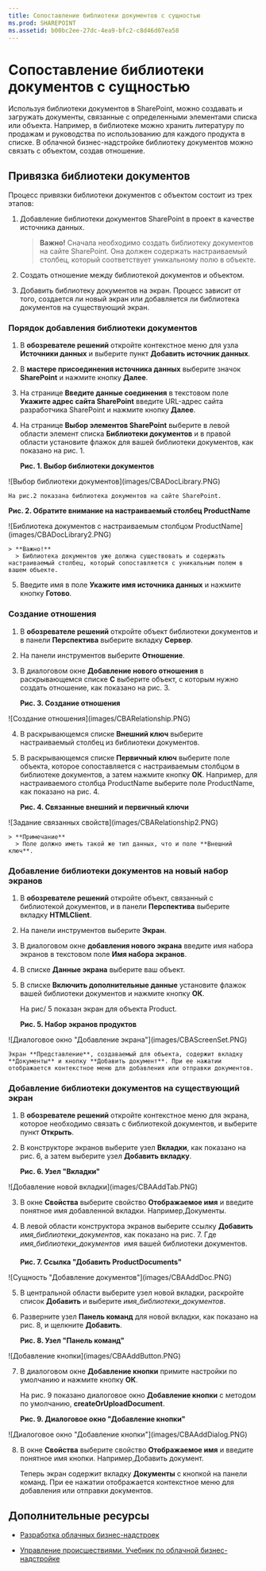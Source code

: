 ```yaml
---
title: Сопоставление библиотеки документов с сущностью
ms.prod: SHAREPOINT
ms.assetid: b00bc2ee-27dc-4ea9-bfc2-c8d46d07ea58
---
```



# Сопоставление библиотеки документов с сущностью
Используя библиотеки документов в SharePoint, можно создавать и загружать документы, связанные с определенными элементами списка или объекта. Например, в библиотеке можно хранить литературу по продажам и руководства по использованию для каждого продукта в списке. В облачной бизнес-надстройке библиотеку документов можно связать с объектом, создав отношение.
## Привязка библиотеки документов

Процесс привязки библиотеки документов с объектом состоит из трех этапов:




1. Добавление библиотеки документов SharePoint в проект в качестве источника данных.

    > **Важно!**
      > Сначала необходимо создать библиотеку документов на сайте SharePoint. Она должен содержать настраиваемый столбец, который соответствует уникальному полю в объекте. 
2. Создать отношение между библиотекой документов и объектом.


3. Добавить библиотеку документов на экран. Процесс зависит от того, создается ли новый экран или добавляется ли библиотека документов на существующий экран.



### Порядок добавления библиотеки документов


1. В **обозревателе решений** откройте контекстное меню для узла **Источники данных** и выберите пункт **Добавить источник данных**.


2. В **мастере присоединения источника данных** выберите значок **SharePoint** и нажмите кнопку **Далее**.


3. На странице **Введите данные соединения** в текстовом поле **Укажите адрес сайта SharePoint** введите URL-адрес сайта разработчика SharePoint и нажмите кнопку **Далее**.


4. На странице **Выбор элементов SharePoint** выберите в левой области элемент списка **Библиотеки документов** и в правой области установите флажок для вашей библиотеки документов, как показано на рис. 1.

   **Рис. 1. Выбор библиотеки документов**



!\[Выбор библиотеки документов](images/CBADocLibrary.PNG)


    На рис.2 показана библиотека документов на сайте SharePoint.


   **Рис. 2. Обратите внимание на настраиваемый столбец ProductName**



!\[Библиотека документов с настраиваемым столбцом ProductName](images/CBADocLibrary2.PNG)



    > **Важно!**
      > Библиотека документов уже должна существовать и содержать настраиваемый столбец, который сопоставляется с уникальным полем в вашем объекте. 
5. Введите имя в поле **Укажите имя источника данных** и нажмите кнопку **Готово**.



### Создание отношения


1. В **обозревателе решений** откройте объект библиотеки документов и в панели **Перспектива** выберите вкладку **Сервер**.


2. На панели инструментов выберите **Отношение**.


3. В диалоговом окне **Добавление нового отношения** в раскрывающемся списке **С** выберите объект, с которым нужно создать отношение, как показано на рис. 3.

   **Рис. 3. Создание отношения**



!\[Создание отношения](images/CBARelationship.PNG)





4. В раскрывающемся списке **Внешний ключ** выберите настраиваемый столбец из библиотеки документов.


5. В раскрывающемся списке **Первичный ключ** выберите поле объекта, которое сопоставляется с настраиваемым столбцом в библиотеке документов, а затем нажмите кнопку **ОК**. Например, для настраиваемого столбца ProductName выберите поле ProductName, как показано на рис. 4.

   **Рис. 4. Связанные внешний и первичный ключи**



!\[Задание связанных свойств](images/CBARelationship2.PNG)



    > **Примечание**
      > Поле должно иметь такой же тип данных, что и поле **Внешний ключ**. 

### Добавление библиотеки документов на новый набор экранов


1. В **обозревателе решений** откройте объект, связанный с библиотекой документов, и в панели **Перспектива** выберите вкладку **HTMLClient**.


2. На панели инструментов выберите **Экран**.


3. В диалоговом окне **добавления нового экрана** введите имя набора экранов в текстовом поле **Имя набора экранов**.


4. В списке **Данные экрана** выберите ваш объект.


5. В списке **Включить дополнительные данные** установите флажок вашей библиотеки документов и нажмите кнопку **ОК**.

    На рис/ 5 показан экран для объекта Product.


   **Рис. 5. Набор экранов продуктов**



!\[Диалоговое окно "Добавление экрана"](images/CBAScreenSet.PNG)


    Экран **Представление**, создаваемый для объекта, содержит вкладку **Документы** и кнопку **Добавить документ**. При ее нажатии отображается контекстное меню для добавления или отправки документов.



### Добавление библиотеки документов на существующий экран


1. В **обозревателе решений** откройте контекстное меню для экрана, которое необходимо связать с библиотекой документов, и выберите пункт **Открыть**.


2. В конструкторе экранов выберите узел **Вкладки**, как показано на рис. 6, а затем выберите узел **Добавить вкладку**.

   **Рис. 6. Узел "Вкладки"**



!\[Добавление новой вкладки](images/CBAAddTab.PNG)





3. В окне **Свойства** выберите свойство **Отображаемое имя** и введите понятное имя добавленной вкладки. Например,Документы.


4. В левой области конструктора экранов выберите ссылку **Добавить** _имя_библиотеки_документов_, как показано на рис. 7. Где  _имя_библиотеки_документов_  имя вашей библиотеки документов.

   **Рис. 7. Ссылка "Добавить ProductDocuments"**



!\[Сущность "Добавление документов"](images/CBAAddDoc.PNG)





5. В центральной области выберите узел новой вкладки, раскройте список **Добавить** и выберите _имя_библиотеки_документов_.


6. Разверните узел **Панель команд** для новой вкладки, как показано на рис. 8, и щелкните **Добавить**.

   **Рис. 8. Узел "Панель команд"**



!\[Добавление кнопки](images/CBAAddButton.PNG)





7. В диалоговом окне **Добавление кнопки** примите настройки по умолчанию и нажмите кнопку **ОК**.

    На рис. 9 показано диалоговое окно **Добавление кнопки** с методом по умолчанию, **createOrUploadDocument**.


   **Рис. 9. Диалоговое окно "Добавление кнопки"**



!\[Диалоговое окно "Добавление кнопки"](images/CBAAddDialog.PNG)





8. В окне **Свойства** выберите свойство **Отображаемое имя** и введите понятное имя кнопки. Например,Добавить документ.

    Теперь экран содержит вкладку **Документы** с кнопкой на панели команд. При ее нажатии отображается контекстное меню для добавления или отправки документов.



## Дополнительные ресурсы
<a name="bk_addresources"> </a>


-  [Разработка облачных бизнес-надстроек](develop-cloud-business-add-ins.md)


-  [Управление происшествиями. Учебник по облачной бизнес-надстройке](incident-manager-a-cloud-business-add-in-tutorial.md)



